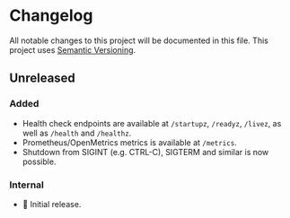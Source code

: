 # Changelog

All notable changes to this project will be documented in this file.
This project uses [Semantic Versioning](https://semver.org/spec/v2.0.0.html).

## Unreleased

### Added

- Health check endpoints are available at `/startupz`, `/readyz`,
  `/livez`, as well as `/health` and `/healthz`.
- Prometheus/OpenMetrics metrics is available at `/metrics`.
- Shutdown from SIGINT (e.g. CTRL-C), SIGTERM and similar is now possible.

### Internal

- 🎉 Initial release.
